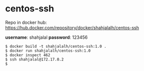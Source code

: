 # centos-ssh

Repo in docker hub: https://hub.docker.com/repository/docker/shahjalalh/centos-ssh

**username**: shahjalal **password**: 123456

```
$ docker build -t shahjalalh/centos-ssh:1.0 .
$ docker run shahjalalh/centos-ssh:1.0
$ docker inspect 462
$ ssh shahjalal@172.17.0.2
$ 
```
